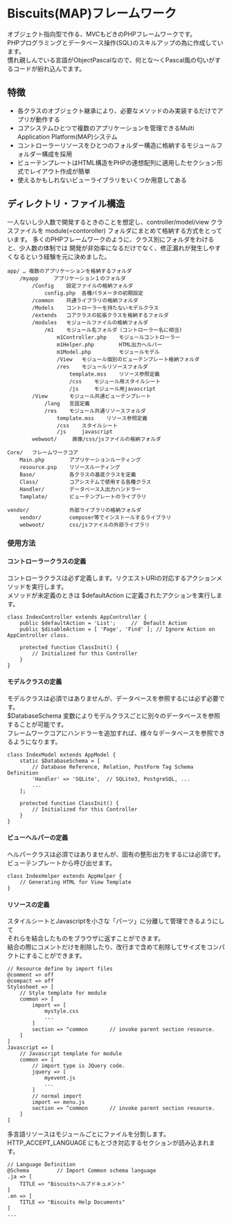 # Biscuits(MAP)フレームワーク

オブジェクト指向型で作る、MVCもどきのPHPフレームワークです。  
PHPプログラミングとデータベース操作(SQL)のスキルアップの為に作成しています。  
慣れ親しんでいる言語がObjectPascalなので、何とな〜くPascal風の匂いがするコードが紛れ込んでます。

## 特徴

* 各クラスのオブジェクト継承により、必要なメソッドのみ実装するだけでアプリが動作する
* コアシステムひとつで複数のアプリケーションを管理できるMulti Application Platform(MAP)システム
* コントローラーリソースをひとつのフォルダー構造に格納するモジュールフォルダー構成を採用
* ビューテンプレートはHTML構造をPHPの連想配列に適用したセクション形式でレイアウト作成が簡単
* 使えるかもしれないビューライブラリをいくつか用意してある

## ディレクトリ・ファイル構造

一人ないし少人数で開発するときのことを想定し、controller/model/view クラスファイルを
module(=contoroller) フォルダにまとめて格納する方式をとっています。
多くのPHPフレームワークのように、クラス別にフォルダをわけると、少人数の体制では
開発が非効率になるだけでなく、修正漏れが発生しやすくなるという経験を元に決めました。
```
app/ … 複数のアプリケーションを格納するフォルダ
    /myapp     アプリケーション１のフォルダ
        /Config    設定ファイルの格納フォルダ
            config.php  各種パラメータの初期設定
        /common    共通ライブラリの格納フォルダ
        /Models    コントローラーを持たないモデルクラス
        /extends   コアクラスの拡張クラスを格納するフォルダ
        /modules   モジュールファイルの格納フォルダ
            /m1    モジュール名フォルダ（コントローラー名に相当)
                m1Controller.php    モジュールコントローラー
                m1Helper.php        HTML出力ヘルパー
                m1Model.php         モジュールモデル
                /View   モジュール個別のビューテンプレート格納フォルダ
                /res    モジュールリソースフォルダ
                    template.mss    リソース参照定義
                    /css    モジュール用スタイルシート
                    /js     モジュール用javascript
        /View       モジュール共通ビューテンプレート
            /lang   言語定義
            /res    モジュール共通リソースフォルダ
                template.mss    リソース参照定義
                /css    スタイルシート
                /js     javascript
        webwoot/     画像/css/jsファイルの格納フォルダ

Core/   フレームワークコア
    Main.php        アプリケーションルーティング
    resource.psp    リソースルーティング
    Base/           各クラスの基底クラスを定義
    Class/          コアシステムで使用する各種クラス
    Handler/        データベース入出力ハンドラー
    Tamplate/       ビューテンプレートのライブラリ

vendor/             外部ライブラリの格納フォルダ    
    vendor/         composer等でインストールするライブラリ
    webwoot/        css/jsファイルの外部ライブラリ
```

### 使用方法

#### コントローラークラスの定義

コントローラクラスは必ず定義します。リクエストURIの対応するアクションメソッドを実行します。  
メソッドが未定義のときは $defaultAction に定義されたアクションを実行します。  

```
class IndexController extends AppController {
	public $defaultAction = 'List';		//  Default Action
	public $disableAction = [ 'Page', 'Find' ];	// Ignore Action on AppController class.

	protected function ClassInit() {
        // Initialized for this Controller
	}
}
```

#### モデルクラスの定義

モデルクラスは必須ではありませんが、データベースを参照するには必ず必要です。  
$DatabaseSchema 変数によりモデルクラスごとに別々のデータベースを参照することが可能です。  
フレームワークコアにハンドラーを追加すれば、様々なデータベースを参照できるようになります。  

```
class IndexModel extends AppModel {
    static $DatabaseSchema = [
        // Database Reference, Relation, PostForm Tag Schema Definition
        'Handler' => 'SQLite',  // SQLite3, PostgreSQL, ...
        ...
    ];

    protected function ClassInit() {
        // Initialized for this Controller
    }
}
```

#### ビューヘルパーの定義

ヘルパークラスは必須ではありませんが、固有の整形出力をするには必須です。  
ビューテンプレートから呼び出せます。  

```
class IndexHelper extends AppHelper {
    // Generating HTML for View Template
}
```


#### リソースの定義

スタイルシートとJavascriptを小さな「パーツ」に分離して管理できるようにして  
それらを結合したものをブラウザに返すことができます。  
結合の際にコメントだけを削除したり、改行まで含めて削除してサイズをコンパクトにすることができます。  

```
// Resource define by import files
@comment => off
@compact => off
Stylesheet => [
    // Style template for module
    common => [
        import => [
            mystyle.css
            ...
        ]
        section => ^common       // invoke parent section resource.
    ]
]
Javascript => [
    // Javascript template for module
    common => [
        // import type is JQuery code.
        jquery => [
            myevent.js
            ...
        ]
        // normal import
        import => menu.js
        section => ^common       // invoke parent section resource.
    ]
]
```

多言語リソースはモジュールごとにファイルを分割します。  
HTTP_ACCEPT_LANGUAGE にもとづき対応するセクションが読み込まれます。  

```
// Language Definition
@Schema         // Import Common schema language
.ja => [
    TITLE => "Biscuitsヘルプドキュメント"
]
.en => [
    TITLE => "Biscuits Help Documents"
]
...
```
